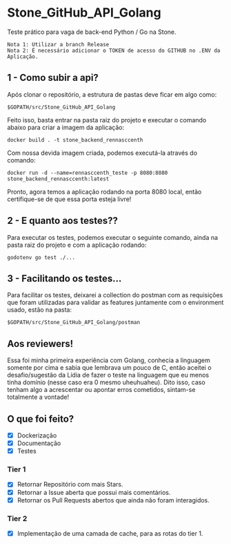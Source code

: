 # Stone_GitHub_API_Golang
Teste prático para vaga de back-end Python / Go na Stone.


`Nota 1: Utilizar a branch Release`<br>
`Nota 2: É necessário adicionar o TOKEN de acesso do GITHUB no .ENV da Aplicação.`


## 1 - Como subir a api?
Após clonar o repositório, a estrutura de pastas deve ficar em algo como:

`$GOPATH/src/Stone_GitHub_API_Golang`

Feito isso, basta entrar na pasta raiz do projeto e executar o comando abaixo
para criar a imagem da aplicação:

`docker build . -t stone_backend_rennasccenth`

Com nossa devida imagem criada, podemos executá-la através do comando:

`docker run -d --name=rennasccenth_teste -p 8080:8080 stone_backend_rennasccenth:latest`

Pronto, agora temos a aplicação rodando na porta 8080 local, então certifique-se de que essa porta esteja livre!

## 2 - E quanto aos testes??
Para executar os testes, podemos executar o seguinte comando, ainda na pasta raiz do projeto e com a aplicação rodando:

`godotenv go test ./...`

## 3 - Facilitando os testes...
Para facilitar os testes, deixarei a collection do postman com as requisições que foram utilizadas para validar as features juntamente com o environment usado, estão na pasta:

`$GOPATH/src/Stone_GitHub_API_Golang/postman`

## Aos reviewers!
Essa foi minha primeira experiência com Golang, conhecia a linguagem somente por cima e sabia que lembrava um pouco de C, então aceitei o desafio/sugestão da Lídia de fazer o teste na linguagem que eu menos tinha domínio (nesse caso era 0 mesmo uheuhuaheu).
Dito isso, caso tenham algo a acrescentar ou apontar erros cometidos, sintam-se totalmente a vontade!

## O que foi feito?

- [x] Dockerização
- [x] Documentação
- [x] Testes

### Tier 1
- [x] Retornar Repositório com mais Stars.
- [x] Retornar a Issue aberta que possui mais comentários.
- [x] Retornar os Pull Requests abertos que ainda não foram interagidos.

### Tier 2
- [x] Implementação de uma camada de cache, para as rotas do tier 1.

